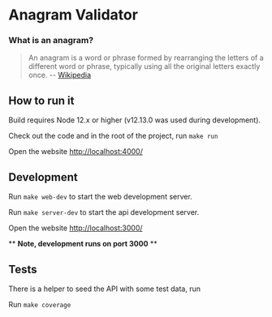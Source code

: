 # Anagram Validator

### What is an anagram?

> An anagram is a word or phrase formed by rearranging the letters of a different word or phrase, typically using all the original letters exactly once. -- [Wikipedia](https://en.wikipedia.org/wiki/Anagram)

## How to run it

Build requires Node 12.x or higher (v12.13.0 was used during development).

Check out the code and in the root of the project, run `make run`

Open the website [http://localhost:4000/](http://localhost:4000/)

## Development

Run `make web-dev` to start the web development server.

Run `make server-dev` to start the api development server.

Open the website [http://localhost:3000/](http://localhost:3000/)

\*\* **Note, development runs on port 3000** \*\*

## Tests

There is a helper to seed the API with some test data, run

Run `make coverage`
